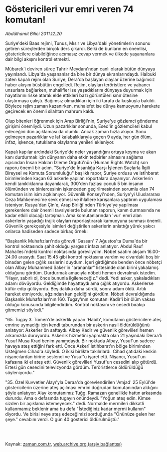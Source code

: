 # Göstericileri vur emri veren 74 komutan!

*Abdülhamit Bilici 2011.12.20*

<td class="columnist-detail">
<p>Suriye'deki Baas rejimi, Tunus, Mısır ve Libya'daki yönetimlerin sonunu getiren süreçlerden birçok ders çıkardı. Belki de bunların en önemlisi, göstericilere olabildiğince acımasız cevap vermek ve ülkede yaşananlara dair bilgi akışını kontrol etmekti.</p>
<p>
<div id="haberMetinDiv">
<p>Mübarek'i deviren süreç Tahrir Meydanı'ndan canlı olarak bütün dünyaya yayınlandı. Libya'da yaşananlar da bire bir dünya ekranlarındaydı. Halbuki zaten kapalı rejim olan Suriye, Dera'da başlayan olaylar üzerine bağımsız haber akışını büsbütün engelledi. Rejim, olayları teröristlere ve yabancı unsurlara bağlarken, muhalifler ise yaşadıklarını dünyaya duyurmak için hayatlarını riske atarak elde ettikleri bazı görüntüleri sınır ötesine ulaştırmaya çalıştı. Bağımsız olmadıkları için iki tarafa da kuşkuyla bakıldı. Böylece rejim zaman kazanırken, muhalefet ise dünya kamuoyunu harekete geçirecek en önemli silahtan mahrum kaldı.
<p>Olup bitenleri öğrenmek için Arap Birliği'nin, Suriye'ye gözlemci gönderme girişimi önemliydi. Uzun pazarlıklar sonunda, Esed'in gözlemcileri kabul edeceğini dün açıklaması da olumlu. Ancak zaman hızla akıyor. Sonu gelmeyen pazarlıklar ve laf kalabalıklarıyla geçen 9 ayda, her gün ölüm, infaz, işkence, tutuklama olaylarına yenileri ekleniyor.
<p>Kapalı kapılar ardındaki Suriye'de neler yaşandığını ortaya koyma ve akan kanı durdurmak için dünyanın daha etkin tedbirler almasını sağlama açısından İnsan Hakları İzleme Örgütü'nün (Human Rights Watch) son raporu önemli bir adım. "Suriye'de İnsanlığa Karşı İşlenen Suçlarla İlgili Bireysel ve Komuta Sorumluluğu" başlıklı rapor, Suriye ordusu ve istihbarat birimlerinden kaçan 63 askerle yapılan röportalara dayanıyor. Askerlerin kendi tanıklıklarına dayanılarak, 300'den fazlası çocuk 5 bin insanın ölümünden ve binlercesinin işkenceden geçirilmesinden sorumlu olan 74 komutan isim isim açıklanıyor. Güvenlik Konseyi'nden, Suriye'yi Uluslararası Ceza Mahkemesi'ne sevk etmesi ve ihlallere karışanlara yaptırım uygulaması isteniyor. Rusya'dan Çin'e, Arap Birliği'nden Türkiye'ye yapılması gerekenlere dair önemli tavsiyelerde bulunan raporun, kanın durmasında ne kadar etkili olacağı tartışmalı. Ama komutanlarından 'vur' emri alan askerlerin yaşadığı trajik olayları raporlaştırarak kamuoyuna sunması önemli. Güvenlik gerekçesiyle isimleri değiştirilen askerlerin anlattığı yürek yakıcı onlarca hadiseden sadece birkaç örnek:
<p>"Başkanlık Muhafızları'nda görevli 'Gassan' 7 Ağustos'ta Duma'da bir kontrol noktasında şahit olduğu yargısız infazı anlatıyor. Abdul Rauf Mahallesi'ndeki kontrol noktasında görevliydim. Nöbet saatim akşam 16.00-24.00 arasıydı. Saat 15.45 gibi kontrol noktasına vardım ve civardaki boş bir binadan gelen çığlık seslerini duydum. İçeri girdiğimde benden önce nöbetçi olan Albay Muhammed Saker'in "arananlar" listesinde olan birini yakalamış olduğunu gördüm. Durdurmak amacıyla nöbeti hemen devralmak istedim. "Hayır, sabırlı ol, önce bununla ilgileneceğiz." dedi. Yedi asker, yakaladıkları adamı dövüyordu. Geldiğimde hayattaydı ama çığlık atıyordu. Askerlerse küfür edip gülüyordu. Beş dakika daha sürdü, sonra adam öldü. Artık hareket etmiyordu, ağzından kan geldiğini gördüm. Nöbeti devraldığımda Başkanlık Muhafızları'nın 160. Tugay'ının komutanı Kadir'i bir ölüm vakası olduğu konusunda bilgilendirdim. Kontrol noktasını ve cesedi bırakıp gitmemizi söyledi."
<p>"65. Tugay 3. Tümen'de askerlik yapan 'Habib', komutanın göstericilere ateş emrine uymadığı için kendi taburundan bir askerin nasıl öldürüldüğünü anlatıyor: Askerler ön saftaydı. Albay Kadir ve güvenlik görevlileri hemen arkamızda duruyordu. Askerlik hizmetini yapmakta olan 21 yaşındaki Deraa'lı Yusuf Musa Krad benim yanımdaydı. Bir noktada Albay, Yusuf'un sadece havaya ateş ettiğini fark etti. Önce Askerî İstihbarat'ın bölge biriminden Üsteğmen Cihad'a söyledi. O ikisi birlikte takılırlardı. Cihad çatıdaki keskin nişancılardan birine seslendi ve Yusuf'u işaret etti. Nişancı, Yusuf'un kafasına iki el ateş etti. Güvenlik görevlileri Yusuf'un cesedini alıp götürdü. Ertesi gün cesedini televizyonda gördüm. Teröristlerce öldürüldüğü söyleniyordu."
<p>"35. Özel Kuvvetler Alayı'yla Deraa'da görevlendirilen 'Amjad' 25 Eylül'de göstericilerin üzerine ateş açılması emrini doğrudan komutanından aldığını şöyle anlatıyor: Alay komutanımız Tuğg. Ramazan genellikle hattın arkasında dururdu. Ama o defasında tugayın önündeydi. "Yoğun ateş edin. Kimse sizden bir açıklama istemeyecek." dedi. Normalde mermileri dikkatli kullanmamız beklenir ama bu defa "İstediğiniz kadar mermi kullanın" diyordu. Ve birisi neye ateş edeceğimizi sorduğunda "Önünüze gelen her şeye." cevabını verdi. O gün 40 gösterici öldürülmüştü." </p></p></p></p></p></p></div>
</p>


<p><br>
		 </br></p></td>

Kaynak: [zaman.com.tr](http://zaman.com.tr/yazar.do?yazino=1217143), [web.archive.org (arşiv bağlantısı)](http://web.archive.org/web/20120110221440/http://zaman.com.tr:80/yazar.do?yazino=1217143)
